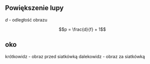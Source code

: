 ## Powiększenie lupy

$d$ - odległość obrazu

$$p = \frac{d}{f} + 1$$

## oko

krótkowidz - obraz przed siatkówką
dalekowidz - obraz za siatkówką